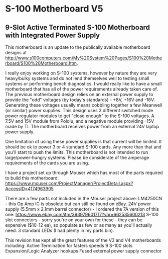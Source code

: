 # S-100 Motherboard V5
## 9-Slot Active Terminated S-100 Motherboard with Integrated Power Supply
This motherboard is an update to the publically available motherboard designs at http://www.s100computers.com/My%20System%20Pages/S100%20Motherboard/S100%20Motherboard.htm.

I really enjoy working on S-100 systems, however by nature they are very heavy/bulky systems and do not lend themselves well to testing small systems or performing bench diagnostics. I would really like to have a small motherboard that has all of the power requirements already taken care of. The previous motherboard design relies on an external power supply to provide the "odd" voltages (by today's standards) - +8V, +16V and -16V. Generating these voltages usually means cobbling together a few Meanwell (or similar) power supplies. This design uses 3 different switched mode power regulator modules to get "close enough" to the S-100 voltages. A 7.5V and 15V module from Pololu, and a negative module providing -15V made by TI. The motherboard receives power from an external 24V laptop power supply.

One limitation of using these power supplies is that current will be limited. It should be ok to power 3 or 4 standard S-100 cards. Any more than that and you'll start to push the limits. This motherboard is not intended to run large/power-hungry systems. Please be considerate of the amperage requirements of the cards you are using. 

I have a project set up through Mouser which has most of the parts required to build this motherboard: https://www.mouser.com/ProjectManager/ProjectDetail.aspx?AccessID=4174963905 

There are a few parts not included in the Mouser project above:
LM4250CN - this Op Amp IC is obsolete but can still be found on eBay.
24V power supply (5.5mm x 2.1mm barrel connector) - I ordered the 7A version of this one: https://www.ebay.com/itm/393979601717?var=662535600213
S-100 slot connectors - sorry you're on your own for these - they can be expensive ($10-12 ea), so populate as few or as many as you'll actually need.
3 standard LEDs (I had plenty in my parts bin).

This revision has kept all the great features of the V3 and V4 motherboards including:
Active Termination for fasters speeds
9 S-100 slots
Expansion/Logic Analyzer hookups
Fused external power supply connector
